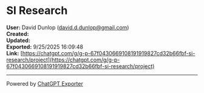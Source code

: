 # SI Research

**User:** David Dunlop (david.d.dunlop@gmail.com)  
**Created:**   
**Updated:**   
**Exported:** 9/25/2025 16:09:48  
**Link:** [https://chatgpt.com/g/g-p-67f0430669108191919827cd32b66fbf-si-research/project](https://chatgpt.com/g/g-p-67f0430669108191919827cd32b66fbf-si-research/project)  



---
Powered by [ChatGPT Exporter](https://www.chatgptexporter.com)